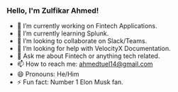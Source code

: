 ### Hello, I'm Zulfikar Ahmed!


- 🔭 I’m currently working on Fintech Applications.
- 🌱 I’m currently learning Splunk.
- 👯 I’m looking to collaborate on Slack/Teams.
- 🤔 I’m looking for help with VelocityX Documentation.
- 💬 Ask me about Fintech or anything tech related.
- 📫 How to reach me: ahmedtuel14@gmail.com
- 😄 Pronouns: He/Him
- ⚡ Fun fact: Number 1 Elon Musk fan.

